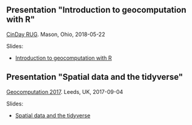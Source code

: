 ## Presentation "Introduction to geocomputation with R"
[CinDay RUG](https://www.meetup.com/CinDay-RUG/). Mason, Ohio, 2018-05-22

Slides:

- [Introduction to geocomputation with R](geocompr_cinday.html)

## Presentation "Spatial data and the tidyverse"
[Geocomputation 2017](www.geocomputation.org/2017). Leeds, UK, 2017-09-04

Slides:

- [Spatial data and the tidyverse](spatial-tidyverse.html)
